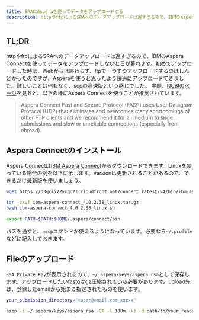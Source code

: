 ```yaml
---
title: SRAにAsperaを使ってデータをアップロードする
description: httpやftpによるSRAへのデータアップロードは遅すぎるので、IBMのaspera connectを使ってデータをアップロードするやり方を使おう。
---
```


## TL;DR

httpやftpによるSRAへのデータアップロードは遅すぎるので、IBMのAspera Connectを使ってデータをアップロードしないと日が暮れます。初めてアップロードした時は、Webからは終わらず、ftpで一つずつアップロードするのはしんどかったのですが、Asperaを使うと思ったより快適にアップロードできました。難しいことは何もなく、scpの高速版という感じでした。
実際、[NCBIのページ](https://www.ncbi.nlm.nih.gov/sra/docs/submitfiles/)を見ると、以下の様にAspera Connectを使うことが推奨されています。

> Aspera Connect Fast and Secure Protocol (FASP) uses User Datagram Protocol (UDP) that eliminates and overcomes many shortcomings of other FTP clients and we recommend it for all medium to large submissions and slow or unreliable connections (especially from abroad).

## Aspera Connectのインストール

Aspera Connectは[IBM Aspera Connect](https://www.ibm.com/aspera/connect/)からダウンロードできます。Linuxを使っている場合の例を以下に示します。versionは更新されることがあるので、できるだけ最新版を使いましょう。

```bash
wget https://d3gcli72yxqn2z.cloudfront.net/connect_latest/v4/bin/ibm-aspera-connect_4.0.2.38_linux.tar.gz

tar -zxvf ibm-aspera-connect_4.0.2.38_linux.tar.gz
bash ibm-aspera-connect_4.0.2.38_linux.sh
​
export PATH=$PATH:$HOME/.aspera/connect/bin
```

パスを通すと、`ascp`コマンドが使えるようになっています。必要なら`~/.profile`などに記入しておきます。

## Fileのアップロード

`RSA Private Key`が表示されるので、`~/.aspera/keys/aspera_rsa`として保存します。アップロードしたいfastqはgz圧縮されている必要があります。upload先は、登録したemailから始まる指定されたものを使います。

```bash
your_submission_directory="<user@email.com_xxxxx"

ascp -i ~/.aspera/keys/aspera_rsa -QT -l 100m -k1 -d path/to/your_reads.fastq.gz subasp@upload.ncbi.nlm.nih.gov:uploads/${your_submission_directory}
```

